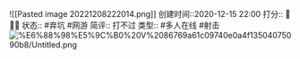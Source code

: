 ![[Pasted image 20221208222014.png]]
创建时间::2020-12-15 22:00
打分:: 💛💛💛
状态:: #弃坑 #网游 
简评:: 打不过
类型:: #多人在线 #射击 
![%E6%88%98%E5%9C%B0%20V%2086769a61c09740e0a4f13504075090b8/Untitled.png](%E6%88%98%E5%9C%B0%20V%2086769a61c09740e0a4f13504075090b8/Untitled.png)